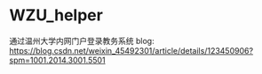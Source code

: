 # WZU_helper
通过温州大学内网门户登录教务系统
blog: https://blog.csdn.net/weixin_45492301/article/details/123450906?spm=1001.2014.3001.5501
